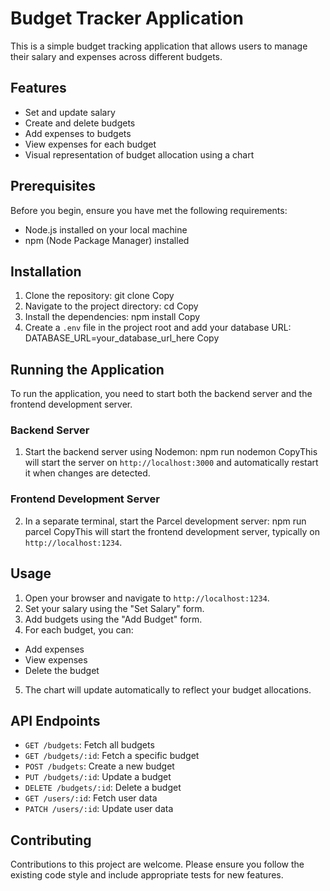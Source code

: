 # Budget Tracker Application

This is a simple budget tracking application that allows users to manage their salary and expenses across different budgets.

## Features

- Set and update salary
- Create and delete budgets
- Add expenses to budgets
- View expenses for each budget
- Visual representation of budget allocation using a chart

## Prerequisites

Before you begin, ensure you have met the following requirements:

- Node.js installed on your local machine
- npm (Node Package Manager) installed

## Installation

1. Clone the repository:
   git clone [<repository-url>](https://github.com/Danil4UA/DI_-Hackathon_2/)
   Copy
2. Navigate to the project directory:
   cd <project-directory>
   Copy
3. Install the dependencies:
   npm install
   Copy
4. Create a `.env` file in the project root and add your database URL:
   DATABASE_URL=your_database_url_here
   Copy

## Running the Application

To run the application, you need to start both the backend server and the frontend development server.

### Backend Server

1. Start the backend server using Nodemon:
   npm run nodemon
   CopyThis will start the server on `http://localhost:3000` and automatically restart it when changes are detected.

### Frontend Development Server

2. In a separate terminal, start the Parcel development server:
   npm run parcel
   CopyThis will start the frontend development server, typically on `http://localhost:1234`.

## Usage

1. Open your browser and navigate to `http://localhost:1234`.
2. Set your salary using the "Set Salary" form.
3. Add budgets using the "Add Budget" form.
4. For each budget, you can:

- Add expenses
- View expenses
- Delete the budget

5. The chart will update automatically to reflect your budget allocations.

## API Endpoints

- `GET /budgets`: Fetch all budgets
- `GET /budgets/:id`: Fetch a specific budget
- `POST /budgets`: Create a new budget
- `PUT /budgets/:id`: Update a budget
- `DELETE /budgets/:id`: Delete a budget
- `GET /users/:id`: Fetch user data
- `PATCH /users/:id`: Update user data

## Contributing

Contributions to this project are welcome. Please ensure you follow the existing code style and include appropriate tests for new features.
